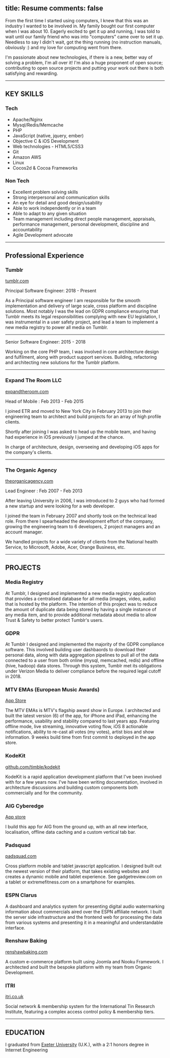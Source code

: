 title: Resume
comments: false
---

From the first time I started using computers, I knew that this was an industry I wanted to be involved in. My family bought our first computer when I was about 10. Eagerly excited to get it up and running, I was told to wait until our family friend who was into "computers" came over to set it up. Needless to say I didn't wait, got the thing running (no instruction manuals, obviously :) and my love for computing went from there.

I'm passionate about new technologies, if there is a new, better way of solving a problem, I'm all over it! I'm also a huge proponent of open source; contributing to open source projects and putting your work out there is both satisfying and rewarding.

--- 

## KEY SKILLS

### Tech

* Apache/Nginx
* Mysql/Redis/Memcache
* PHP
* JavaScript (native, jquery, ember)
* Objective C & iOS Development
* Web technologies - HTML5/CSS3
* Git
* Amazon AWS
* Linux
* Cocos2d & Cocoa Frameworks

### Non Tech

* Excellent problem solving skills
* Strong interpersonal and communication skills
* An eye for detail and good design/usability
* Able to work independently or in a team
* Able to adapt to any given situation
* Team management including direct people management, appraisals, performance management, personal development, discipline and accountability
* Agile Development advocate

---

## Professional Experience

### Tumblr
[tumblr.com](http://www.tumblr.com)

Principal Software Engineer: 2018 - Present

As a Principal software engineer I am responsible for the smooth implementation and delivery of large scale, cross platform and discipline solutions.
Most notably I was the lead on GDPR compliance ensuring that Tumblr meets its legal responsibilities complying with new EU legislation, I was instrumental in a user safety project, and lead a team to implement a new media registry to power all media on Tumblr.  

---

Senior Software Engineer: 2015 - 2018

Working on the core PHP team, I was involved in core architecture design and fulfilment, along with product support services. Building, refactoring and architecting new solutions for the Tumblr platform.

---

### Expand The Room LLC
[expandtheroom.com](http://www.expandtheroom.com)

Head of Mobile : Feb 2013 - Feb 2015

I joined ETR and moved to New York City in February 2013 to join their engineering team to architect and build projects for an array of high profile clients. 

Shortly after joining I was asked to head up the mobile team, and having had experience in iOS previously I jumped at the chance. 

In charge of architecture, design, overseeing and developing iOS apps for the company's clients.

---

### The Organic Agency
[theorganicagency.com](http://www.theorganicagency.com)

Lead Engineer : Feb 2007 - Feb 2013

After leaving University in 2006, I was introduced to 2 guys who had formed a new startup and were looking for a web developer. 

I joined the team in February 2007 and shortly took on the technical lead role. From there I spearheaded the development effort of the company, growing the engineering team to 6 developers, 2 project managers and an account manager. 

We handled projects for a wide variety of clients from the National health Service, to Microsoft, Adobe, Acer, Orange Business, etc.

---

## PROJECTS

### Media Registry

At Tumblr, I designed and implemented a new media registry application that provides a centralised database for all media (images, video, audio) that is hosted by the platform.
The intention of this project was to reduce the amount of duplicate data being stored by having a single instance of any media item, and to provide additional metadata about media to allow Trust & Safety to better protect Tumblr's users.

### GDPR

At Tumblr I designed and implemented the majority of the GDPR compliance software. This involved building user dashbaords to download their personal data, along with data aggregation pipelines to pull all of the data connected to a user from both online (mysql, memcached, redis) and offline (hive, hadoop) data stores.
Through this system, Tumblr met its obligations under Verizon Media to deliver compliance before the required legal cutoff in 2018.

### MTV EMAs (European Music Awards)
[App Store](https://itunes.apple.com/us/app/mtv-ema/id387064481?mt=8)

The MTV EMAs is MTV's flagship award show in Europe. I architected and built the latest version (6) of the app, for iPhone and iPad, enhancing the performance, usability and stability compared to last years app. Featuring offline mode, live streaming, innovative voting flow, iOS 8 actionable notifications, ability to re-cast all votes (my votes), artist bios and show information. 9 weeks build time from first commit to deployed in the app store.

### KodeKit
[github.com/timble/kodekit](https://github.com/timble/kodekit)

KodeKit is a rapid application development platform that I've been involved with for a few years now. I've have been writing documentation, involved in architecture discussions and building custom components both commercially and for the community.

### AIG Cyberedge
[App store](https://itunes.apple.com/us/app/aig-cyberedge/id596089398?mt=8)

I build this app for AIG from the ground up, with an all new interface, localisation, offline data caching and a custom vertical tab bar.

### Padsquad
[padsquad.com](http://www.padsquad.com)

Cross platform mobile and tablet javascript application. I designed built out the newest version of their platform, that takes existing websites and creates a dynamic mobile and tablet experience. See gadgetreview.com on a tablet or extremefitness.com on a smartphone for examples.

### ESPN Clarus

A dashboard and analytics system for presenting digital audio watermarking information about commercials aired over the ESPN affiliate network. I built the server side infrastructure and the frontend web for processing the data from various systems and presenting it in a meaningful and understandable interface.

### Renshaw Baking
[renshawbaking.com](http://www.renshawbaking.com)

A custom e-commerce platform built using Joomla and Nooku Framework. I architected and built the bespoke platform with my team from Organic Development.

### ITRI
[itri.co.uk](http://www.itri.co.uk)

Social network & membership system for the International Tin Research Institute, featuring a complex access control policy & membership tiers.

---

## EDUCATION

I graduated from [Exeter University](http://www.exeter.ac.uk) (U.K.), with a 2:1 honors degree in Internet Engineering
